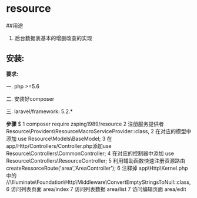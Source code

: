 # resource
##用途
1. 后台数据表基本的增删改查的实现

## 安装:
**要求:**

一. php >=5.6

二. 安装好composer

三. laravel/framework: 5.2.*

**步骤**
$ 1 composer require zsping1989/resource
  2 注册服务提供者  Resource\Providers\ResourceMacroServiceProvider::class,
  2 在对应的模型中添加 use Resource\Models\BaseModel;
  3 在app/Http/Controllers/Controller.php添加use Resource\Controllers\CommonController;
  4 在对应的控制器中添加 use Resource\Controllers\ResourceController;
  5 利用辅助函数快速注册资源路由  createRessorceRoute('area','AreaController');
  6 注释掉 app\Http\Kernel.php 中的 //\Illuminate\Foundation\Http\Middleware\ConvertEmptyStringsToNull::class,
  6 访问列表页面 area/index
  7 访问列表数据 area/list
  7 访问编辑页面 area/edit
